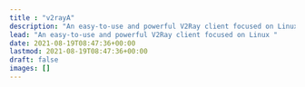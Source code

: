 ```yaml
---
title : "v2rayA"
description: "An easy-to-use and powerful V2Ray client focused on Linux "
lead: "An easy-to-use and powerful V2Ray client focused on Linux "
date: 2021-08-19T08:47:36+00:00
lastmod: 2021-08-19T08:47:36+00:00
draft: false
images: []
---
```

